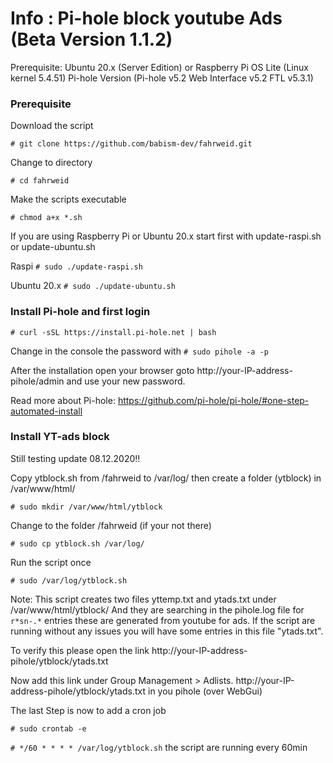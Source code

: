 # Info : Pi-hole block youtube Ads (Beta Version 1.1.2)
Prerequisite: Ubuntu 20.x (Server Edition) or Raspberry Pi OS Lite (Linux kernel 5.4.51)
Pi-hole Version (Pi-hole v5.2 Web Interface v5.2 FTL v5.3.1)

### Prerequisite

Download the script

`# git clone https://github.com/babism-dev/fahrweid.git`

Change to directory

`# cd fahrweid`

Make the scripts executable

`# chmod a+x *.sh`

If you are using Raspberry Pi or Ubuntu 20.x start first with update-raspi.sh or update-ubuntu.sh

Raspi
`# sudo ./update-raspi.sh`

Ubuntu 20.x
`# sudo ./update-ubuntu.sh`

### Install Pi-hole and first login

`# curl -sSL https://install.pi-hole.net | bash`

Change in the console the password with `# sudo pihole -a -p`

After the installation open your browser goto http://your-IP-address-pihole/admin and use your new password.

Read more about Pi-hole: https://github.com/pi-hole/pi-hole/#one-step-automated-install

### Install YT-ads block

Still testing update 08.12.2020!!

Copy ytblock.sh from /fahrweid to /var/log/ then create a folder (ytblock) in /var/www/html/

`# sudo mkdir /var/www/html/ytblock`

Change to the folder /fahrweid (if your not there)

`# sudo cp ytblock.sh /var/log/`

Run the script once

`# sudo /var/log/ytblock.sh`

Note: This script creates two files yttemp.txt and ytads.txt under /var/www/html/ytblock/ And they are searching in the pihole.log file for `r*sn-.*` entries these are generated from youtube for ads. If the script are running without any issues you will have some entries in this file "ytads.txt".

To verify this please open the link http://your-IP-address-pihole/ytblock/ytads.txt

Now add this link under Group Management > Adlists. http://your-IP-address-pihole/ytblock/ytads.txt in you pihole (over WebGui)

The last Step is now to add a cron job

`# sudo crontab -e`

`# */60 * * * * /var/log/ytblock.sh` the script are running every 60min
